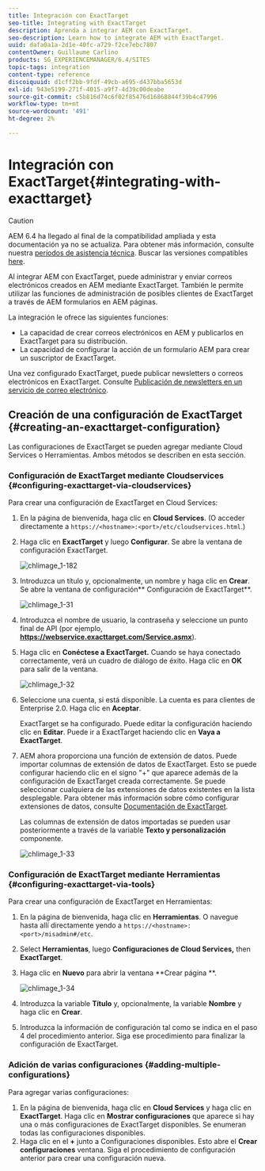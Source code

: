 ```yaml
---
title: Integración con ExactTarget
seo-title: Integrating with ExactTarget
description: Aprenda a integrar AEM con ExactTarget.
seo-description: Learn how to integrate AEM with ExactTarget.
uuid: dafa0a1a-2d1e-40fc-a729-f2ce7ebc7807
contentOwner: Guillaume Carlino
products: SG_EXPERIENCEMANAGER/6.4/SITES
topic-tags: integration
content-type: reference
discoiquuid: d1cff2bb-9fdf-49cb-a695-d437bba5653d
exl-id: 943e5199-271f-4015-a9f7-4d39c00deabe
source-git-commit: c5b816d74c6f02f85476d16868844f39b4c47996
workflow-type: tm+mt
source-wordcount: '491'
ht-degree: 2%

---
```


# Integración con ExactTarget{#integrating-with-exacttarget}

>[!CAUTION]
>
>AEM 6.4 ha llegado al final de la compatibilidad ampliada y esta documentación ya no se actualiza. Para obtener más información, consulte nuestra [períodos de asistencia técnica](https://helpx.adobe.com/es/support/programs/eol-matrix.html). Buscar las versiones compatibles [here](https://experienceleague.adobe.com/docs/).

Al integrar AEM con ExactTarget, puede administrar y enviar correos electrónicos creados en AEM mediante ExactTarget. También le permite utilizar las funciones de administración de posibles clientes de ExactTarget a través de AEM formularios en AEM páginas.

La integración le ofrece las siguientes funciones:

* La capacidad de crear correos electrónicos en AEM y publicarlos en ExactTarget para su distribución.
* La capacidad de configurar la acción de un formulario AEM para crear un suscriptor de ExactTarget.

Una vez configurado ExactTarget, puede publicar newsletters o correos electrónicos en ExactTarget. Consulte [Publicación de newsletters en un servicio de correo electrónico](/help/sites-authoring/personalization.md).

## Creación de una configuración de ExactTarget {#creating-an-exacttarget-configuration}

Las configuraciones de ExactTarget se pueden agregar mediante Cloud Services o Herramientas. Ambos métodos se describen en esta sección.

### Configuración de ExactTarget mediante Cloudservices {#configuring-exacttarget-via-cloudservices}

Para crear una configuración de ExactTarget en Cloud Services:

1. En la página de bienvenida, haga clic en **Cloud Services**. (O acceder directamente a `https://<hostname>:<port>/etc/cloudservices.html`.)
1. Haga clic en **ExactTarget** y luego **Configurar**. Se abre la ventana de configuración ExactTarget.

   ![chlimage_1-182](assets/chlimage_1-182.png)

1. Introduzca un título y, opcionalmente, un nombre y haga clic en **Crear**. Se abre la ventana de configuración** Configuración de ExactTarget**.

   ![chlimage_1-31](assets/chlimage_1-31.jpeg)

1. Introduzca el nombre de usuario, la contraseña y seleccione un punto final de API (por ejemplo, **https://webservice.exacttarget.com/Service.asmx**).
1. Haga clic en **Conéctese a ExactTarget.** Cuando se haya conectado correctamente, verá un cuadro de diálogo de éxito. Haga clic en **OK** para salir de la ventana.

   ![chlimage_1-32](assets/chlimage_1-32.jpeg)

1. Seleccione una cuenta, si está disponible. La cuenta es para clientes de Enterprise 2.0. Haga clic en **Aceptar**.

   ExactTarget se ha configurado. Puede editar la configuración haciendo clic en **Editar**. Puede ir a ExactTarget haciendo clic en **Vaya a ExactTarget**.

1. AEM ahora proporciona una función de extensión de datos. Puede importar columnas de extensión de datos de ExactTarget. Esto se puede configurar haciendo clic en el signo &quot;+&quot; que aparece además de la configuración de ExactTarget creada correctamente. Se puede seleccionar cualquiera de las extensiones de datos existentes en la lista desplegable. Para obtener más información sobre cómo configurar extensiones de datos, consulte [Documentación de ExactTarget](https://help.exacttarget.com/en/documentation/exacttarget/subscribers/data_extensions_and_data_relationships).

   Las columnas de extensión de datos importadas se pueden usar posteriormente a través de la variable **Texto y personalización** componente.

   ![chlimage_1-33](assets/chlimage_1-33.jpeg)

### Configuración de ExactTarget mediante Herramientas {#configuring-exacttarget-via-tools}

Para crear una configuración de ExactTarget en Herramientas:

1. En la página de bienvenida, haga clic en **Herramientas**. O navegue hasta allí directamente yendo a `https://<hostname>:<port>/misadmin#/etc`.
1. Select **Herramientas**, luego **Configuraciones de Cloud Services,** then **ExactTarget**.
1. Haga clic en **Nuevo** para abrir la ventana **Crear página **.

   ![chlimage_1-34](assets/chlimage_1-34.jpeg)

1. Introduzca la variable **Título** y, opcionalmente, la variable **Nombre** y haga clic en **Crear**.
1. Introduzca la información de configuración tal como se indica en el paso 4 del procedimiento anterior. Siga ese procedimiento para finalizar la configuración de ExactTarget.

### Adición de varias configuraciones {#adding-multiple-configurations}

Para agregar varias configuraciones:

1. En la página de bienvenida, haga clic en **Cloud Services** y haga clic en **ExactTarget**. Haga clic en **Mostrar configuraciones** que aparece si hay una o más configuraciones de ExactTarget disponibles. Se enumeran todas las configuraciones disponibles.
1. Haga clic en el **+** junto a Configuraciones disponibles. Esto abre el **Crear configuraciones** ventana. Siga el procedimiento de configuración anterior para crear una configuración nueva.

